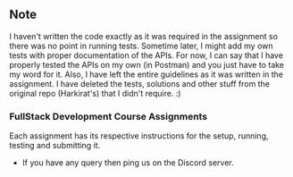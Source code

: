 ## Note
I haven't written the code exactly as it was required in the assignment so there was no point in running tests. Sometime later, I might add my own tests with proper documentation of the APIs. For now, I can say that I have properly tested the APIs on my own (in Postman) and you just have to take my word for it. Also, I have left the entire guidelines as it was written in the assignment. I have deleted the tests, solutions and other stuff from the original repo (Harkirat's) that I didn't require. :)

### FullStack Development Course Assignments
Each assignment has its respective instructions for the setup, running, testing and submitting it.

- If you have any query then ping us on the Discord server.